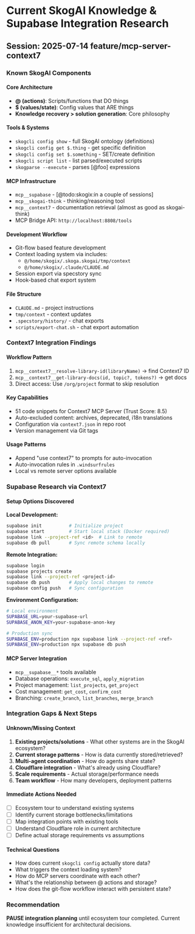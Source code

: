 # Current SkogAI Knowledge & Supabase Integration Research

## Session: 2025-07-14 feature/mcp-server-context7

### Known SkogAI Components

#### Core Architecture
- **@ (actions)**: Scripts/functions that DO things
- **$ (values/state)**: Config values that ARE things  
- **Knowledge recovery > solution generation**: Core philosophy

#### Tools & Systems
- `skogcli config show` - full SkogAI ontology (definitions)
- `skogcli config get $.thing` - get specific definition
- `skogcli config set $.something` - SET/create definition
- `skogcli script list` - list parsed/executed scripts
- `skogparse --execute` - parses [@foo] expressions

#### MCP Infrastructure
- `mcp__supabase` - [@todo:skogix:in a couple of sessions]
- `mcp__skogai-think` - thinking/reasoning tool
- `mcp__context7` - documentation retrieval (almost as good as skogai-think)
- MCP Bridge API: `http://localhost:8808/tools`

#### Development Workflow
- Git-flow based feature development
- Context loading system via includes:
  - `@/home/skogix/.skoga.skogai/tmp/context`
  - `@/home/skogix/.claude/CLAUDE.md`
- Session export via specstory sync
- Hook-based chat export system

#### File Structure
- `CLAUDE.md` - project instructions
- `tmp/context` - context updates
- `.specstory/history/` - chat exports
- `scripts/export-chat.sh` - chat export automation

### Context7 Integration Findings

#### Workflow Pattern
1. `mcp__context7__resolve-library-id(libraryName)` → find Context7 ID
2. `mcp__context7__get-library-docs(id, topic?, tokens?)` → get docs
3. Direct access: Use `/org/project` format to skip resolution

#### Key Capabilities
- 51 code snippets for Context7 MCP Server (Trust Score: 8.5)
- Auto-excluded content: archives, deprecated, i18n translations
- Configuration via `context7.json` in repo root
- Version management via Git tags

#### Usage Patterns
- Append "use context7" to prompts for auto-invocation
- Auto-invocation rules in `.windsurfrules`
- Local vs remote server options available

### Supabase Research via Context7

#### Setup Options Discovered

**Local Development:**
```bash
supabase init          # Initialize project
supabase start         # Start local stack (Docker required)
supabase link --project-ref <id>  # Link to remote
supabase db pull       # Sync remote schema locally
```

**Remote Integration:**
```bash
supabase login
supabase projects create
supabase link --project-ref <project-id>
supabase db push       # Apply local changes to remote
supabase config push   # Sync configuration
```

**Environment Configuration:**
```bash
# Local environment
SUPABASE_URL=your-supabase-url
SUPABASE_ANON_KEY=your-supabase-anon-key

# Production sync
SUPABASE_ENV=production npx supabase link --project-ref <ref>
SUPABASE_ENV=production npx supabase db push
```

#### MCP Server Integration
- `mcp__supabase__*` tools available
- Database operations: `execute_sql`, `apply_migration`
- Project management: `list_projects`, `get_project`
- Cost management: `get_cost`, `confirm_cost`
- Branching: `create_branch`, `list_branches`, `merge_branch`

### Integration Gaps & Next Steps

#### Unknown/Missing Context
1. **Existing projects/solutions** - What other systems are in the SkogAI ecosystem?
2. **Current storage patterns** - How is data currently stored/retrieved?
3. **Multi-agent coordination** - How do agents share state?
4. **Cloudflare integration** - What's already using Cloudflare?
5. **Scale requirements** - Actual storage/performance needs
6. **Team workflow** - How many developers, deployment patterns

#### Immediate Actions Needed
- [ ] Ecosystem tour to understand existing systems
- [ ] Identify current storage bottlenecks/limitations  
- [ ] Map integration points with existing tools
- [ ] Understand Cloudflare role in current architecture
- [ ] Define actual storage requirements vs assumptions

#### Technical Questions
- How does current `skogcli config` actually store data?
- What triggers the context loading system?
- How do MCP servers coordinate with each other?
- What's the relationship between @ actions and storage?
- How does the git-flow workflow interact with persistent state?

### Recommendation
**PAUSE integration planning** until ecosystem tour completed. Current knowledge insufficient for architectural decisions.
